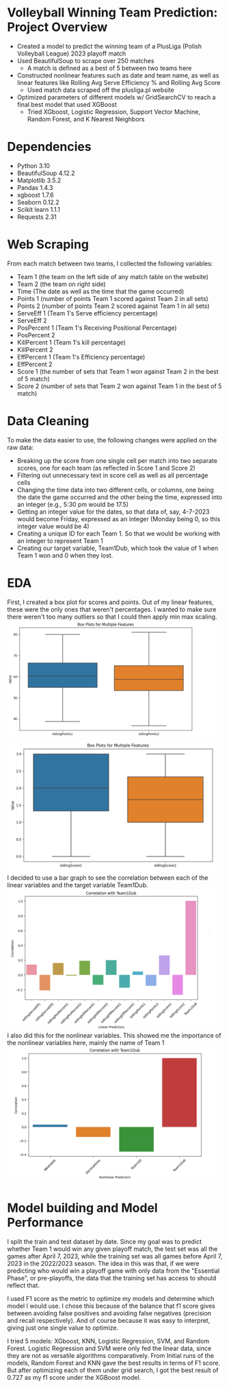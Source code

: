 # Volleyball Winning Team Prediction: Project Overview
* Created a model to predict the winning team of a PlusLiga (Polish Volleyball League) 2023 playoff match
* Used BeautifulSoup to scrape over 250 matches
  * A match is defined as a best of 5 between two teams here
* Constructed nonlinear features such as date and team name, as well as linear features like Rolling Avg Serve Efficiency % and Rolling Avg Score
  * Used match data scraped off the plusliga.pl website
* Optimized parameters of different models w/ GridSearchCV to reach a final best model that used XGBoost 
  * Tried XGboost, Logistic Regression, Support Vector Machine, Random Forest, and K Nearest Neighbors
# Dependencies
* Python 3.10
* BeautifulSoup 4.12.2
* Matplotlib 3.5.2 
* Pandas 1.4.3
* xgboost 1.7.6
* Seaborn 0.12.2
* Scikit learn 1.1.1
* Requests 2.31
# Web Scraping
From each match between two teams, I collected the following variables:
* Team 1 (the team on the left side of any match table on the website)
* Team 2 (the team on right side)
* Time (The date as well as the time that the game occurred)
* Points 1 (number of points Team 1 scored against Team 2 in all sets)
* Points 2 (number of points Team 2 scored against Team 1 in all sets)
* ServeEff 1 (Team 1's Serve efficiency percentage)
* ServeEff 2
* PosPercent 1 (Team 1's Receiving Positional Percentage)
* PosPercent 2
* KillPercent 1 (Team 1's kill percentage)
* KillPercent 2
* EffPercent 1 (Team 1's Efficiency percentage)
* EffPercent 2
* Score 1 (the number of sets that Team 1 won against Team 2 in the best of 5 match)
* Score 2 (number of sets that Team 2 won against Team 1 in the best of 5 match)
# Data Cleaning
To make the data easier to use, the following changes were applied on the raw data:
* Breaking up the score from one single cell per match into two separate scores, one for each team (as reflected in Score 1 and Score 2)
* Filtering out unnecessary text in score cell as well as all percentage cells
* Changing the time data into two different cells, or columns, one being the date the game occurred and the other being the time, expressed into an integer (e.g., 5:30 pm would be 17.5)
* Getting an integer value for the dates, so that data of, say, 4-7-2023 would become Friday, expressed as an integer (Monday being 0, so this integer value would be 4)
* Creating a unique ID for each Team 1. So that we would be working with an integer to represent Team 1
* Creating our target variable, Team1Dub, which took the value of 1 when Team 1 won and 0 when they lost.
# EDA
First, I created a box plot for scores and points. Out of my linear features, these were the only ones that weren't percentages. I wanted to make sure there weren't too many outliers so that I could then apply min max scaling.
![alt text](https://github.com/davidpaylan/Volleyball-Winning-Team-Prediction/blob/main/Boxplot%20Features.png?raw=true)
![alt text](https://github.com/davidpaylan/Volleyball-Winning-Team-Prediction/blob/main/Boxplot%20features%202.png?raw=true)
I decided to use a bar graph to see the correlation between each of the linear variables and the target variable Team1Dub.
![alt text](https://github.com/davidpaylan/Volleyball-Winning-Team-Prediction/blob/main/Lin%20vs%20Correlation.png?raw=true)
I also did this for the nonlinear variables. This showed me the importance of the nonlinear variables here, mainly the name of Team 1
![alt text](https://github.com/davidpaylan/Volleyball-Winning-Team-Prediction/blob/main/Nonlin%20vs%20correlation.png?raw=true)
# Model building and Model Performance
I split the train and test dataset by date. Since my goal was to predict whether Team 1 would win any given playoff match, the test set was all
the games after April 7, 2023, while the training set was all games before April 7, 2023 in the 2022/2023 season. The idea in this was that, if we were predicting
who would win a playoff game with only data from the "Essential Phase", or pre-playoffs, the data that the training set has access to should reflect that.

I used F1 score as the metric to optimize my models and determine which model I would use. I chose this because of the balance that f1 score gives between avoiding false positives and
avoiding false negatives (precision and recall respectively). And of course because it was easy to interpret, giving just one single value to optimize.

I tried 5 models: XGboost, KNN, Logistic Regression, SVM, and Random Forest. Logistic Regression and SVM were only fed the linear data, since they are not as versatile algorithms comparatively.
From Initial runs of the models, Random Forest and KNN gave the best results in terms of F1 score. But after optimizing each of them under grid search, I got the best result of 0.727 as my f1 score under the XGBoost model.

